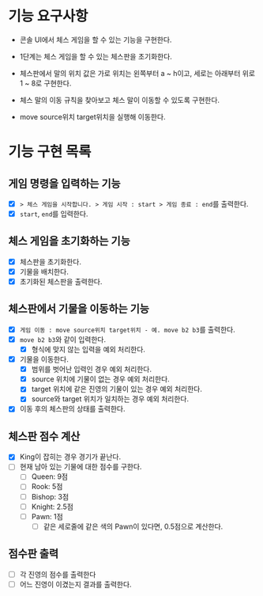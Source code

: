 # 기능 요구사항

- 콘솔 UI에서 체스 게임을 할 수 있는 기능을 구현한다.
- 1단계는 체스 게임을 할 수 있는 체스판을 초기화한다.
- 체스판에서 말의 위치 값은 가로 위치는 왼쪽부터 a ~ h이고, 세로는 아래부터 위로 1 ~ 8로 구현한다.

- 체스 말의 이동 규칙을 찾아보고 체스 말이 이동할 수 있도록 구현한다.
- move source위치 target위치을 실행해 이동한다.

# 기능 구현 목록

## 게임 명령을 입력하는 기능

- [x] `> 체스 게임을 시작합니다. > 게임 시작 : start > 게임 종료 : end`를 출력한다.
- [x] `start`, `end`를 입력한다.

## 체스 게임을 초기화하는 기능

- [x] 체스판을 초기화한다.
- [x] 기물을 배치한다.
- [x] 초기화된 체스판을 출력한다.

## 체스판에서 기물을 이동하는 기능

- [x] `게임 이동 : move source위치 target위치 - 예. move b2 b3`를 출력한다.
- [x] `move b2 b3`와 같이 입력한다.
    - [x] 형식에 맞지 않는 입력을 예외 처리한다.
- [x] 기물을 이동한다.
    - [x] 범위를 벗어난 입력인 경우 예외 처리한다.
    - [x] source 위치에 기물이 없는 경우 예외 처리한다.
    - [x] target 위치에 같은 진영의 기물이 있는 경우 예외 처리한다.
    - [x] source와 target 위치가 일치하는 경우 예외 처리한다.
- [x] 이동 후의 체스판의 상태를 출력한다.

## 체스판 점수 계산
- [x] King이 잡히는 경우 경기가 끝난다.
- [ ] 현재 남아 있는 기물에 대한 점수를 구한다.
  - [ ] Queen: 9점
  - [ ] Rook: 5점
  - [ ] Bishop: 3점
  - [ ] Knight: 2.5점
  - [ ] Pawn: 1점
    - [ ] 같은 세로줄에 같은 색의 Pawn이 있다면, 0.5점으로 계산한다.

## 점수판 출력 
- [ ] 각 진영의 점수를 출력한다
- [ ] 어느 진영이 이겼는지 결과를 출력한다.
